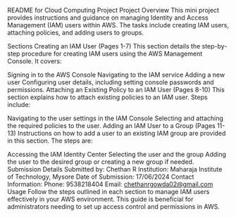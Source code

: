README for Cloud Computing Project
Project Overview
This mini project provides instructions and guidance on managing Identity and Access Management (IAM) users within AWS. The tasks include creating IAM users, attaching policies, and adding users to groups.

Sections
Creating an IAM User (Pages 1-7)
This section details the step-by-step procedure for creating IAM users using the AWS Management Console. It covers:

Signing in to the AWS Console
Navigating to the IAM service
Adding a new user
Configuring user details, including setting console passwords and permissions.
Attaching an Existing Policy to an IAM User (Pages 8-10)
This section explains how to attach existing policies to an IAM user. Steps include:

Navigating to the user settings in the IAM Console
Selecting and attaching the required policies to the user.
Adding an IAM User to a Group (Pages 11-13)
Instructions on how to add a user to an existing IAM group are provided in this section. The steps are:

Accessing the IAM Identity Center
Selecting the user and the group
Adding the user to the desired group or creating a new group if needed.
Submission Details
Submitted by: Chethan R
Institution: Maharaja Institute of Technology, Mysore
Date of Submission: 17/06/2024
Contact Information:
Phone: 9538218404
Email: chethanrgowda02@gmail.com
Usage
Follow the steps outlined in each section to manage IAM users effectively in your AWS environment. This guide is beneficial for administrators needing to set up access control and permissions in AWS.
